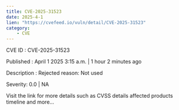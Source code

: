 ```yaml
---
title: CVE-2025-31523
date: 2025-4-1
lien: "https://cvefeed.io/vuln/detail/CVE-2025-31523"
category:
    - CVE
---
```


CVE ID : CVE-2025-31523
 
Published :  April 1
2025
3:15 a.m. | 1 hour
2 minutes ago
 
Description : Rejected reason: Not used
 
Severity: 0.0 | NA
 
Visit the link for more details
such as CVSS details
affected products
timeline
and more...
